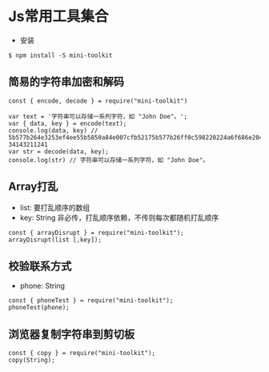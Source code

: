 # Js常用工具集合
- 安装
```
$ npm install -S mini-toolkit
```
## 简易的字符串加密和解码
```
const { encode, decode } = require("mini-toolkit")

var text = '字符串可以存储一系列字符，如 "John Doe"。';
var { data, key } = encode(text);
console.log(data, key) // 5b577b264e3253ef4ee55b5850a84e007cfb52175b577b26ff0c598220224a6f686e20446f65223002 34143211241
var str = decode(data, key);
console.log(str) // 字符串可以存储一系列字符，如 "John Doe"。
```

## Array打乱
- list: 要打乱顺序的数组
- key: String 非必传，打乱顺序依赖，不传则每次都随机打乱顺序
```
const { arrayDisrupt } = require("mini-toolkit");
arrayDisrupt(list [,key]);
```

## 校验联系方式
- phone: String
```
const { phoneTest } = require("mini-toolkit");
phoneTest(phone);
```


## 浏览器复制字符串到剪切板
```
const { copy } = require("mini-toolkit");
copy(String);
```

